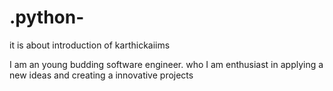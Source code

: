 # .python-
it is about introduction of karthickaiims 

I am an young budding software engineer.  who I am enthusiast in applying a new ideas and creating a innovative projects
 
